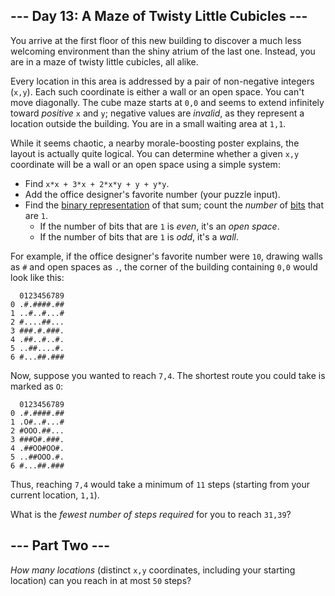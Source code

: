 --- Day 13: A Maze of Twisty Little Cubicles ---
------------------------------------------------

You arrive at the first floor of this new building to discover a much
less welcoming environment than the shiny atrium of the last one.
Instead, you are in a maze of <span
title="You are in a twisty alike of little cubicles, all maze.">twisty
little cubicles</span>, all alike.

Every location in this area is addressed by a pair of non-negative
integers (`x,y`). Each such coordinate is either a wall or an open
space. You can't move diagonally. The cube maze starts at `0,0` and
seems to extend infinitely toward *positive* `x` and `y`; negative
values are *invalid*, as they represent a location outside the building.
You are in a small waiting area at `1,1`.

While it seems chaotic, a nearby morale-boosting poster explains, the
layout is actually quite logical. You can determine whether a given
`x,y` coordinate will be a wall or an open space using a simple system:

-   Find `x*x + 3*x + 2*x*y + y + y*y`.
-   Add the office designer's favorite number (your puzzle input).
-   Find the [binary
    representation](https://en.wikipedia.org/wiki/Binary_number) of that
    sum; count the *number* of [bits](https://en.wikipedia.org/wiki/Bit)
    that are `1`.
    -   If the number of bits that are `1` is *even*, it's an *open
        space*.
    -   If the number of bits that are `1` is *odd*, it's a *wall*.

For example, if the office designer's favorite number were `10`, drawing
walls as `#` and open spaces as `.`, the corner of the building
containing `0,0` would look like this:

      0123456789
    0 .#.####.##
    1 ..#..#...#
    2 #....##...
    3 ###.#.###.
    4 .##..#..#.
    5 ..##....#.
    6 #...##.###

Now, suppose you wanted to reach `7,4`. The shortest route you could
take is marked as `O`:

      0123456789
    0 .#.####.##
    1 .O#..#...#
    2 #OOO.##...
    3 ###O#.###.
    4 .##OO#OO#.
    5 ..##OOO.#.
    6 #...##.###

Thus, reaching `7,4` would take a minimum of `11` steps (starting from
your current location, `1,1`).

What is the *fewest number of steps required* for you to reach `31,39`?

--- Part Two ---
----------------

*How many locations* (distinct `x,y` coordinates, including your
starting location) can you reach in at most `50` steps?
